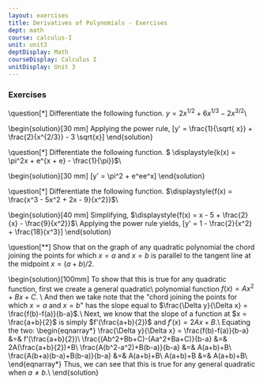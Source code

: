 ```yaml
---
layout: exercises
title: Derivatives of Polynomials - Exercises
dept: math
course: calculus-I
unit: unit3
deptDisplay: Math
courseDisplay: Calculus I
unitDisplay: Unit 3
---
```


### Exercises

\question[$*$] Differentiate the following function. $y = 2x^{1/2} + 6x^{1/3} - 2x^{3/2}$\\

\begin{solution}[30 mm]
Applying the power rule, \[y' = \frac{1}{\sqrt{ x}} + \frac{2}{x^{2/3}} - 3 \sqrt{x}\]
\end{solution}

\question[$*$] Differentiate the following function. $ \displaystyle{k(x) = \pi^2x + e^{x + e} - \frac{1}{\pi}}$\\

\begin{solution}[30 mm]
\[y' = \pi^2 + e^ee^x\]
\end{solution}

\question[$*$] Differentiate the following function. $\displaystyle{f(x) = \frac{x^3 - 5x^2 + 2x - 9}{x^2}}$\\

\begin{solution}[40 mm]
Simplifying, $\displaystyle{f(x) = x - 5 + \frac{2}{x} - \frac{9}{x^2}}$\\
Applying the power rule yields, \[y' = 1 - \frac{2}{x^2} + \frac{18}{x^3}\]
\end{solution}

\question[$**$] Show that on the graph of any quadratic polynomial the chord joining the points for which $x = a$ and $x = b$ is parallel to the tangent line at the midpoint $x = (a+b)/2$.

\begin{solution}[100mm]
To show that this is true for any quadratic function, first we create a general quadratic\\ polynomial function $f(x)=Ax^2+Bx+C$. \\
And then we take note that the "chord joining the points for which $x=a$ and $x=b$" has the slope equal to $\frac{\Delta y}{\Delta x} = \frac{f(b)-f(a)}{b-a}$.\\
Next, we know that the slope of a function at $x = \frac{a+b}{2}$ is simply $f'(\frac{a+b}{2})$ and $f'(x) = 2Ax+B$.\\
Equating the two:
\begin{eqnarray*}
\frac{\Delta y}{\Delta x} = \frac{f(b)-f(a)}{b-a} &=& f'(\frac{a+b}{2})\\
\frac{(Ab^2+Bb+C)-(Aa^2+Ba+C)}{b-a} &=& 2A(\frac{a+b}{2})+B\\
\frac{A(b^2-a^2)+B(b-a)}{b-a} &=& A(a+b)+B\\
\frac{A(b+a)(b-a)+B(b-a)}{b-a} &=& A(a+b)+B\\
A(a+b)+B &=& A(a+b)+B\\
\end{eqnarray*}
Thus, we can see that this is true for any general quadratic when $a \neq b$.\\
\end{solution}

